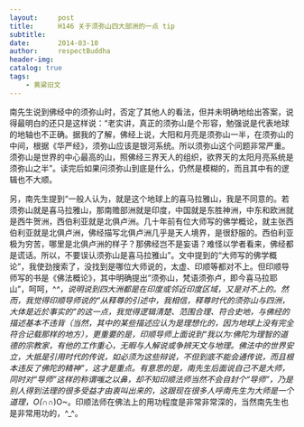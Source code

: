 ```yaml
---
layout:     post
title:      H146 关于须弥山四大部洲的一点 tip
subtitle:   
date:       2014-03-10
author:     respectBuddha
header-img: 
catalog: true
tags:
    - 黄粱旧文
---
```


南先生说到佛经中的须弥山时，否定了其他人的看法，但并未明确地给出答案，说得最明白的还只是这样说：“老实讲，真正的须弥山是个形容，勉强说是代表地球的地轴也不正确。据我的了解，佛经上说，大阳和月亮是须弥山一半，在须弥山的中间，根据《华严经》，须弥山应该是银河系统。所以须弥山这个问题非常严重。须弥山是世界的中心最高的山，照佛经三界天人的组织，欲界天的太阳月亮系统是须弥山之半”。读完后如果问须弥山到底是什么，仍然是模糊的，而且其中有的逻辑也不大顺。

另，南先生提到“一般人认为，就是这个地球上的喜马拉雅山，我是不同意的。若须弥山就是喜马拉雅山，那南赡部洲就是印度，中国就是东胜神洲，中东和欧洲就是西牛贺洲，西伯利亚就是北俱卢洲。几十年前有位大师写的佛学概论，就主张西伯利亚就是北俱卢洲，佛经描写北俱卢洲几乎是天人境界，是很舒服的。西伯利亚极为穷苦，哪里是北俱卢洲的样子？那佛经岂不是妄语？难怪以学者看来，佛经都是谎话。所以，不要误认须弥山是喜马拉雅山”。文中提到的“大师写的佛学概论”，我使劲搜索了，没找到是哪位大师说的，太虚、印顺等都对不上。但印顺导师写的书是《佛法概论》，其中明确提出“须弥山，梵语须弥卢，即今喜马拉耶山”，呵呵，^_^，说明说到四大洲都是在印度或邻近印度区域，又是对不上的。然而，我觉得印顺导师说的“从释尊的引述中，我相信，释尊时代的须弥山与四洲，大体是近於事实的”的这一点，我觉得逻辑清楚、范围合理、符合史地，与佛经的描述基本不违背（当然，其中的某些描述应认为是理想化的，因为地球上没有完全符合记载那样的地方），更重要的是，印顺导师上面说到“我以为∶佛陀为理智的道德的宗教家，有他的工作重心，无暇与人解说或争辨天文与地理。佛法中的世界安立，大抵是引用时代的传说，如必须为这些辩说，不但到底不能会通传说，而且根本违反了佛陀的精神”，这才是重点。有意思的是，南先生后面说自己不是大师，同时对“导师”这样的称谓嗤之以鼻，却不知印顺法师当然不会自封个“导师”，乃是别人得到法理的很多受益才由衷叫出来的，这跟现在很多人呼南先生为大师是一个道理，O(∩_∩)O~。印顺法师在佛法上的用功程度是非常非常深的，当然南先生也是非常用功的，^_^。